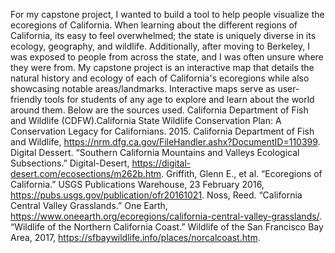 For my capstone project, I wanted to build a tool to help people visualize the ecoregions of California. When learning about the different regions of California, its easy to feel overwhelmed; the state is uniquely diverse in its ecology, geography, and wildlife. Additionally, after moving to Berkeley, I was exposed to people from across the state, and I was often unsure where they were from. My capstone project is an interactive map that details the natural history and ecology of each of California's ecoregions while also showcasing notable areas/landmarks. Interactive maps serve as user-friendly tools for students of any age to explore and learn about the world around them. Below are the sources used.
California Department of Fish and Wildlife (CDFW).California State Wildlife Conservation Plan: A Conservation Legacy for Californians. 2015. California Department of Fish and Wildlife, https://nrm.dfg.ca.gov/FileHandler.ashx?DocumentID=110399.
Digital Dessert. “Southern California Mountains and Valleys Ecological Subsections.” Digital-Desert, https://digital-desert.com/ecosections/m262b.htm.
Griffith, Glenn E., et al. “Ecoregions of California.” USGS Publications Warehouse, 23 February 2016, https://pubs.usgs.gov/publication/ofr20161021.
Noss, Reed. “California Central Valley Grasslands.” One Earth, https://www.oneearth.org/ecoregions/california-central-valley-grasslands/.
“Wildlife of the Northern California Coast.” Wildlife of the San Francisco Bay Area, 2017, https://sfbaywildlife.info/places/norcalcoast.htm.
